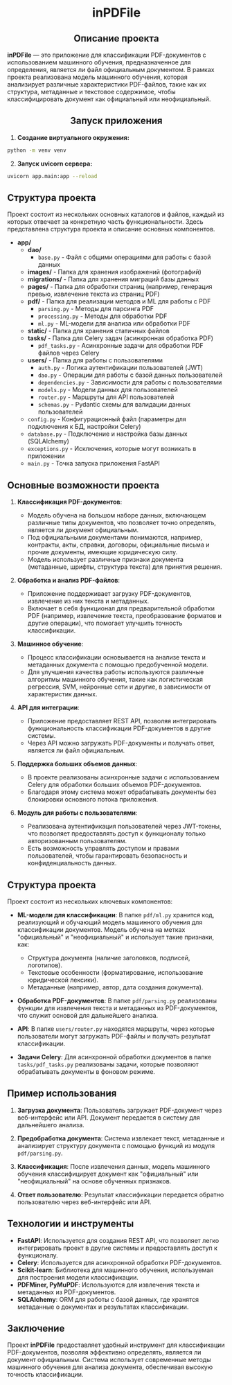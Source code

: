 <h1 style="text-align: center;">inPDFile</h1>

<h2 style="text-align: center;">Описание проекта</h2>


**inPDFile** — это приложение для классификации PDF-документов с использованием машинного обучения, предназначенное для определения, является ли файл официальным документом. В рамках проекта реализована модель машинного обучения, которая анализирует различные характеристики PDF-файлов, такие как их структура, метаданные и текстовое содержимое, чтобы классифицировать документ как официальный или неофициальный.

<h2 style="text-align: center;">Запуск приложения</h2>

1. **Создание виртуального окружения:**

```bash
python -m venv venv
```

2. **Запуск uvicorn сервера:**

```bash
uvicorn app.main:app --reload
```




## Структура проекта

Проект состоит из нескольких основных каталогов и файлов, каждый из которых отвечает за конкретную часть функциональности. Здесь представлена структура проекта и описание основных компонентов.


- **app/**
  - **dao/**
    - `base.py`                - Файл с общими операциями для работы с базой данных
  - **images/**                - Папка для хранения изображений (фотографий)
  - **migrations/**            - Папка для хранения миграций базы данных
  - **pages/**                 - Папка для обработки страниц (например, генерация превью, извлечение текста из страниц PDF)
  - **pdf/**                   - Папка для реализации методов и ML для работы с PDF
    - `parsing.py`             - Методы для парсинга PDF
    - `processing.py`          - Методы для обработки PDF
    - `ml.py`                  - ML-модели для анализа или обработки PDF
  - **static/**                - Папка для хранения статичных файлов
  - **tasks/**                 - Папка для Celery задач (асинхронная обработка PDF)
    - `pdf_tasks.py`           - Асинхронные задачи для обработки PDF файлов через Celery
  - **users/**                 - Папка для работы с пользователями
    - `auth.py`                - Логика аутентификации пользователей (JWT)
    - `dao.py`                 - Операции для работы с базой данных пользователей
    - `dependencies.py`        - Зависимости для работы с пользователями
    - `models.py`              - Модели данных для пользователей
    - `router.py`              - Маршруты для API пользователей
    - `schemas.py`             - Pydantic схемы для валидации данных пользователей
  - `config.py`                - Конфигурационный файл (параметры для подключения к БД, настройки Celery)
  - `database.py`              - Подключение и настройка базы данных (SQLAlchemy)
  - `exceptions.py`            - Исключения, которые могут возникать в приложении
  - `main.py`                  - Точка запуска приложения FastAPI



## Основные возможности проекта

1. **Классификация PDF-документов**:
   - Модель обучена на большом наборе данных, включающем различные типы документов, что позволяет точно определять, является ли документ официальным.
   - Под официальными документами понимаются, например, контракты, акты, справки, договоры, официальные письма и прочие документы, имеющие юридическую силу.
   - Модель использует различные признаки документа (метаданные, шрифты, структура текста) для принятия решения.

2. **Обработка и анализ PDF-файлов**:
   - Приложение поддерживает загрузку PDF-документов, извлечение из них текста и метаданных.
   - Включает в себя функционал для предварительной обработки PDF (например, извлечение текста, преобразование форматов и другие операции), что помогает улучшить точность классификации.

3. **Машинное обучение**:
   - Процесс классификации основывается на анализе текста и метаданных документа с помощью предобученной модели.
   - Для улучшения качества работы используются различные алгоритмы машинного обучения, такие как логистическая регрессия, SVM, нейронные сети и другие, в зависимости от характеристик данных.

4. **API для интеграции**:
   - Приложение предоставляет REST API, позволяя интегрировать функциональность классификации PDF-документов в другие системы.
   - Через API можно загружать PDF-документы и получать ответ, является ли файл официальным.

5. **Поддержка больших объемов данных**:
   - В проекте реализованы асинхронные задачи с использованием Celery для обработки больших объемов PDF-документов.
   - Благодаря этому система может обрабатывать документы без блокировки основного потока приложения.

6. **Модуль для работы с пользователями**:
   - Реализована аутентификация пользователей через JWT-токены, что позволяет предоставлять доступ к функционалу только авторизованным пользователям.
   - Есть возможность управлять доступом и правами пользователей, чтобы гарантировать безопасность и конфиденциальность данных.

## Структура проекта

Проект состоит из нескольких ключевых компонентов:

- **ML-модели для классификации**: В папке `pdf/ml.py` хранится код, реализующий и обучающий модель машинного обучения для классификации документов. Модель обучена на метках "официальный" и "неофициальный" и использует такие признаки, как:
  - Структура документа (наличие заголовков, подписей, логотипов).
  - Текстовые особенности (форматирование, использование юридической лексики).
  - Метаданные (например, автор, дата создания документа).

- **Обработка PDF-документов**: В папке `pdf/parsing.py` реализованы функции для извлечения текста и метаданных из PDF-документов, что служит основой для дальнейшего анализа.

- **API**: В папке `users/router.py` находятся маршруты, через которые пользователи могут загружать PDF-файлы и получать результат классификации.

- **Задачи Celery**: Для асинхронной обработки документов в папке `tasks/pdf_tasks.py` реализованы задачи, которые позволяют обрабатывать документы в фоновом режиме.

## Пример использования

1. **Загрузка документа**:
   Пользователь загружает PDF-документ через веб-интерфейс или API. Документ передается в систему для дальнейшего анализа.

2. **Предобработка документа**:
   Система извлекает текст, метаданные и анализирует структуру документа с помощью функций из модуля `pdf/parsing.py`.

3. **Классификация**:
   После извлечения данных, модель машинного обучения классифицирует документ как "официальный" или "неофициальный" на основе обученных признаков.

4. **Ответ пользователю**:
   Результат классификации передается обратно пользователю через веб-интерфейс или API.

## Технологии и инструменты

- **FastAPI**: Используется для создания REST API, что позволяет легко интегрировать проект в другие системы и предоставлять доступ к функционалу.
- **Celery**: Используется для асинхронной обработки PDF-документов.
- **Scikit-learn**: Библиотека для машинного обучения, используемая для построения модели классификации.
- **PDFMiner, PyMuPDF**: Используются для извлечения текста и метаданных из PDF-документов.
- **SQLAlchemy**: ORM для работы с базой данных, где хранятся метаданные о документах и результатах классификации.

## Заключение

Проект **inPDFile** предоставляет удобный инструмент для классификации PDF-документов, позволяя эффективно определять, является ли документ официальным. Система использует современные методы машинного обучения для анализа документа, обеспечивая высокую точность классификации.
